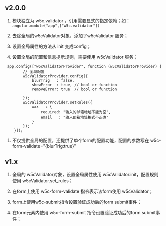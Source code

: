 ## v2.0.01. 模块独立为 w5c.validator ，引用需要显式的指定依赖；如：```angular.module("app",["w5c.validator"])```1. 去除全局的w5cValidator对象，添加了w5cValidator 服务；1. 设置全局属性的方法从 init 变成config；1. 设置全局的配置和信息提示规则，需要使用 w5cValidator 服务；``` app.config(["w5cValidatorProvider", function (w5cValidatorProvider) {        // 全局配置        w5cValidatorProvider.config({            blurTrig   : false,            showError  : true, // bool or function            removeError: true  // bool or function        });        w5cValidatorProvider.setRules({            xxx   : {                required: "输入的邮箱地址不能为空",                email   : "输入邮箱地址格式不正确"            }        });    }]);```1. 不仅提供全局的配置，还提供了单个form的配置功能，配置的参数写在 w5c-form-validate="{blurTrig:true}"## v1.x1. 全局的 w5cValidator对象，设置全局属性使用 w5cValidator.init，配置规则使用 w5cValidator.set_rules；1. 在form上使用 w5c-form-validate 指令表示该form使用 w5cValidator；1. form上使用w5c-submit指令设置验证成功后的form submit事件；1. 在form元素内使用 w5c-form-submit 指令设置验证成功后的form submit事件；